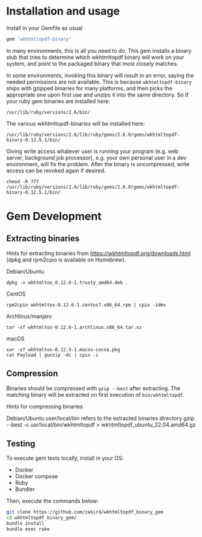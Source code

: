 # Installation and usage

Install in your Gemfile as usual

```ruby
gem 'wkhtmltopdf-binary'
```

In many environments, this is all you need to do. This gem installs a binary stub that tries to determine which wkhtmltopdf binary will work on your system, and point to the packaged binary that most closely matches.

In some environments, invoking this binary will result in an error, saying the needed permissions are not available.
This is because `wkhtmltopdf-binary` ships with gzipped binaries for many platforms, and then picks the appropriate one
upon first use and unzips it into the same directory. So if your ruby gem binaries are installed here:

    /usr/lib/ruby/versions/2.6/bin/

The various wkhtmltopdf-binaries will be installed here:

    /usr/lib/ruby/versions/2.6/lib/ruby/gems/2.6.0/gems/wkhtmltopdf-binary-0.12.5.1/bin/

Giving write access whatever user is running your program (e.g. web server, background job processor),
e.g. your own personal user in a dev environment, will fix the problem. After the binary is uncompressed, write access can be revoked again if desired.

    chmod -R 777 /usr/lib/ruby/versions/2.6/lib/ruby/gems/2.6.0/gems/wkhtmltopdf-binary-0.12.5.1/bin/

# Gem Development

## Extracting binaries

Hints for extracting binaries from https://wkhtmltopdf.org/downloads.html (dpkg and rpm2cpio is available on Homebrew).

Debian/Ubuntu

    dpkg -x wkhtmltox_0.12.6-1.trusty_amd64.deb .

CentOS

    rpm2cpio wkhtmltox-0.12.6-1.centos7.x86_64.rpm | cpio -idmv

Archlinux/manjaro

    tar -xf wkhtmltox-0.12.6-1.archlinux.x86_64.tar.xz

macOS

    xar -xf wkhtmltox-0.12.5-1.macos-cocoa.pkg
    cat Payload | gunzip -dc | cpio -i

## Compression

Binaries should be compressed with `gzip --best` after extracting. The matching binary will be extracted on first
execution of `bin/wkhtmltopdf`.

Hints for compressing binaries

Debian/Ubuntu
    user/local/bin refers to the extracted binaries directory
    gzip --best -c usr/local/bin/wkhtmltopdf > wkhtmltopdf_ubuntu_22.04.amd64.gz

## Testing

To execute gem tests locally, install in your OS:

- Docker
- Docker compose
- Ruby
- Bundler

Then, execute the commands below:

```bash
git clone https://github.com/zakird/wkhtmltopdf_binary_gem
cd wkhtmltopdf_binary_gem/
bundle install
bundle exec rake
```
